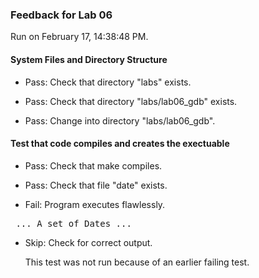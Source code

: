 ### Feedback for Lab 06

Run on February 17, 14:38:48 PM.


#### System Files and Directory Structure

+ Pass: Check that directory "labs" exists.

+ Pass: Check that directory "labs/lab06_gdb" exists.

+ Pass: Change into directory "labs/lab06_gdb".


#### Test that code compiles and creates the exectuable

+ Pass: Check that make compiles.



+ Pass: Check that file "date" exists.

+ Fail: Program executes flawlessly.

<pre> ... A set of Dates ... 
</pre>



+ Skip: Check for correct output.

  This test was not run because of an earlier failing test.

